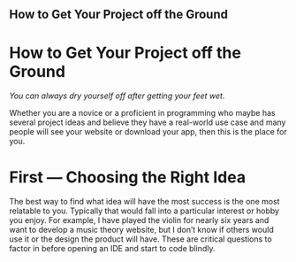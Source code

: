 ## How to Get Your Project off the Ground

# How to Get Your Project off the Ground


_You can always dry yourself off after getting your feet wet._

Whether you are a novice or a proficient in programming who maybe has several project ideas and believe they have a real-world use case and many people will see your website or download your app, then this is the place for you.

# First — Choosing the Right Idea

The best way to find what idea will have the most success is the one most relatable to you. Typically that would fall into a particular interest or hobby you enjoy. For example, I have played the violin for nearly six years and want to develop a music theory website, but I don’t know if others would use it or the design the product will have. These are critical questions to factor in before opening an IDE and start to code blindly.